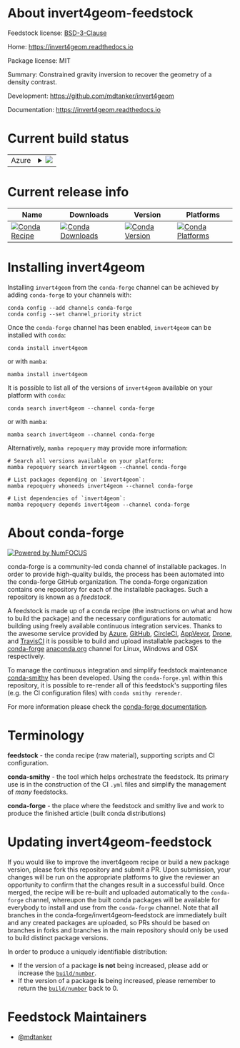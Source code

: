 About invert4geom-feedstock
===========================

Feedstock license: [BSD-3-Clause](https://github.com/conda-forge/invert4geom-feedstock/blob/main/LICENSE.txt)

Home: https://invert4geom.readthedocs.io

Package license: MIT

Summary: Constrained gravity inversion to recover the geometry of a density contrast.

Development: https://github.com/mdtanker/invert4geom

Documentation: https://invert4geom.readthedocs.io

Current build status
====================


<table>
    
  <tr>
    <td>Azure</td>
    <td>
      <details>
        <summary>
          <a href="https://dev.azure.com/conda-forge/feedstock-builds/_build/latest?definitionId=20907&branchName=main">
            <img src="https://dev.azure.com/conda-forge/feedstock-builds/_apis/build/status/invert4geom-feedstock?branchName=main">
          </a>
        </summary>
        <table>
          <thead><tr><th>Variant</th><th>Status</th></tr></thead>
          <tbody><tr>
              <td>linux_64_python3.11.____cpython</td>
              <td>
                <a href="https://dev.azure.com/conda-forge/feedstock-builds/_build/latest?definitionId=20907&branchName=main">
                  <img src="https://dev.azure.com/conda-forge/feedstock-builds/_apis/build/status/invert4geom-feedstock?branchName=main&jobName=linux&configuration=linux%20linux_64_python3.11.____cpython" alt="variant">
                </a>
              </td>
            </tr><tr>
              <td>linux_64_python3.12.____cpython</td>
              <td>
                <a href="https://dev.azure.com/conda-forge/feedstock-builds/_build/latest?definitionId=20907&branchName=main">
                  <img src="https://dev.azure.com/conda-forge/feedstock-builds/_apis/build/status/invert4geom-feedstock?branchName=main&jobName=linux&configuration=linux%20linux_64_python3.12.____cpython" alt="variant">
                </a>
              </td>
            </tr><tr>
              <td>linux_64_python3.13.____cp313</td>
              <td>
                <a href="https://dev.azure.com/conda-forge/feedstock-builds/_build/latest?definitionId=20907&branchName=main">
                  <img src="https://dev.azure.com/conda-forge/feedstock-builds/_apis/build/status/invert4geom-feedstock?branchName=main&jobName=linux&configuration=linux%20linux_64_python3.13.____cp313" alt="variant">
                </a>
              </td>
            </tr><tr>
              <td>osx_64_python3.11.____cpython</td>
              <td>
                <a href="https://dev.azure.com/conda-forge/feedstock-builds/_build/latest?definitionId=20907&branchName=main">
                  <img src="https://dev.azure.com/conda-forge/feedstock-builds/_apis/build/status/invert4geom-feedstock?branchName=main&jobName=osx&configuration=osx%20osx_64_python3.11.____cpython" alt="variant">
                </a>
              </td>
            </tr><tr>
              <td>osx_64_python3.12.____cpython</td>
              <td>
                <a href="https://dev.azure.com/conda-forge/feedstock-builds/_build/latest?definitionId=20907&branchName=main">
                  <img src="https://dev.azure.com/conda-forge/feedstock-builds/_apis/build/status/invert4geom-feedstock?branchName=main&jobName=osx&configuration=osx%20osx_64_python3.12.____cpython" alt="variant">
                </a>
              </td>
            </tr><tr>
              <td>osx_64_python3.13.____cp313</td>
              <td>
                <a href="https://dev.azure.com/conda-forge/feedstock-builds/_build/latest?definitionId=20907&branchName=main">
                  <img src="https://dev.azure.com/conda-forge/feedstock-builds/_apis/build/status/invert4geom-feedstock?branchName=main&jobName=osx&configuration=osx%20osx_64_python3.13.____cp313" alt="variant">
                </a>
              </td>
            </tr><tr>
              <td>win_64_python3.11.____cpython</td>
              <td>
                <a href="https://dev.azure.com/conda-forge/feedstock-builds/_build/latest?definitionId=20907&branchName=main">
                  <img src="https://dev.azure.com/conda-forge/feedstock-builds/_apis/build/status/invert4geom-feedstock?branchName=main&jobName=win&configuration=win%20win_64_python3.11.____cpython" alt="variant">
                </a>
              </td>
            </tr><tr>
              <td>win_64_python3.12.____cpython</td>
              <td>
                <a href="https://dev.azure.com/conda-forge/feedstock-builds/_build/latest?definitionId=20907&branchName=main">
                  <img src="https://dev.azure.com/conda-forge/feedstock-builds/_apis/build/status/invert4geom-feedstock?branchName=main&jobName=win&configuration=win%20win_64_python3.12.____cpython" alt="variant">
                </a>
              </td>
            </tr><tr>
              <td>win_64_python3.13.____cp313</td>
              <td>
                <a href="https://dev.azure.com/conda-forge/feedstock-builds/_build/latest?definitionId=20907&branchName=main">
                  <img src="https://dev.azure.com/conda-forge/feedstock-builds/_apis/build/status/invert4geom-feedstock?branchName=main&jobName=win&configuration=win%20win_64_python3.13.____cp313" alt="variant">
                </a>
              </td>
            </tr>
          </tbody>
        </table>
      </details>
    </td>
  </tr>
</table>

Current release info
====================

| Name | Downloads | Version | Platforms |
| --- | --- | --- | --- |
| [![Conda Recipe](https://img.shields.io/badge/recipe-invert4geom-green.svg)](https://anaconda.org/conda-forge/invert4geom) | [![Conda Downloads](https://img.shields.io/conda/dn/conda-forge/invert4geom.svg)](https://anaconda.org/conda-forge/invert4geom) | [![Conda Version](https://img.shields.io/conda/vn/conda-forge/invert4geom.svg)](https://anaconda.org/conda-forge/invert4geom) | [![Conda Platforms](https://img.shields.io/conda/pn/conda-forge/invert4geom.svg)](https://anaconda.org/conda-forge/invert4geom) |

Installing invert4geom
======================

Installing `invert4geom` from the `conda-forge` channel can be achieved by adding `conda-forge` to your channels with:

```
conda config --add channels conda-forge
conda config --set channel_priority strict
```

Once the `conda-forge` channel has been enabled, `invert4geom` can be installed with `conda`:

```
conda install invert4geom
```

or with `mamba`:

```
mamba install invert4geom
```

It is possible to list all of the versions of `invert4geom` available on your platform with `conda`:

```
conda search invert4geom --channel conda-forge
```

or with `mamba`:

```
mamba search invert4geom --channel conda-forge
```

Alternatively, `mamba repoquery` may provide more information:

```
# Search all versions available on your platform:
mamba repoquery search invert4geom --channel conda-forge

# List packages depending on `invert4geom`:
mamba repoquery whoneeds invert4geom --channel conda-forge

# List dependencies of `invert4geom`:
mamba repoquery depends invert4geom --channel conda-forge
```


About conda-forge
=================

[![Powered by
NumFOCUS](https://img.shields.io/badge/powered%20by-NumFOCUS-orange.svg?style=flat&colorA=E1523D&colorB=007D8A)](https://numfocus.org)

conda-forge is a community-led conda channel of installable packages.
In order to provide high-quality builds, the process has been automated into the
conda-forge GitHub organization. The conda-forge organization contains one repository
for each of the installable packages. Such a repository is known as a *feedstock*.

A feedstock is made up of a conda recipe (the instructions on what and how to build
the package) and the necessary configurations for automatic building using freely
available continuous integration services. Thanks to the awesome service provided by
[Azure](https://azure.microsoft.com/en-us/services/devops/), [GitHub](https://github.com/),
[CircleCI](https://circleci.com/), [AppVeyor](https://www.appveyor.com/),
[Drone](https://cloud.drone.io/welcome), and [TravisCI](https://travis-ci.com/)
it is possible to build and upload installable packages to the
[conda-forge](https://anaconda.org/conda-forge) [anaconda.org](https://anaconda.org/)
channel for Linux, Windows and OSX respectively.

To manage the continuous integration and simplify feedstock maintenance
[conda-smithy](https://github.com/conda-forge/conda-smithy) has been developed.
Using the ``conda-forge.yml`` within this repository, it is possible to re-render all of
this feedstock's supporting files (e.g. the CI configuration files) with ``conda smithy rerender``.

For more information please check the [conda-forge documentation](https://conda-forge.org/docs/).

Terminology
===========

**feedstock** - the conda recipe (raw material), supporting scripts and CI configuration.

**conda-smithy** - the tool which helps orchestrate the feedstock.
                   Its primary use is in the construction of the CI ``.yml`` files
                   and simplify the management of *many* feedstocks.

**conda-forge** - the place where the feedstock and smithy live and work to
                  produce the finished article (built conda distributions)


Updating invert4geom-feedstock
==============================

If you would like to improve the invert4geom recipe or build a new
package version, please fork this repository and submit a PR. Upon submission,
your changes will be run on the appropriate platforms to give the reviewer an
opportunity to confirm that the changes result in a successful build. Once
merged, the recipe will be re-built and uploaded automatically to the
`conda-forge` channel, whereupon the built conda packages will be available for
everybody to install and use from the `conda-forge` channel.
Note that all branches in the conda-forge/invert4geom-feedstock are
immediately built and any created packages are uploaded, so PRs should be based
on branches in forks and branches in the main repository should only be used to
build distinct package versions.

In order to produce a uniquely identifiable distribution:
 * If the version of a package **is not** being increased, please add or increase
   the [``build/number``](https://docs.conda.io/projects/conda-build/en/latest/resources/define-metadata.html#build-number-and-string).
 * If the version of a package **is** being increased, please remember to return
   the [``build/number``](https://docs.conda.io/projects/conda-build/en/latest/resources/define-metadata.html#build-number-and-string)
   back to 0.

Feedstock Maintainers
=====================

* [@mdtanker](https://github.com/mdtanker/)

